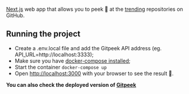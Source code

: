 [Next.js](https://nextjs.org/) web app that allows you to peek 👀 at the [trending](https://github.com/trending) repositories on GitHub.

## Running the project

- Create a .env.local file and add the Gitpeek API address (eg. API_URL=http://localhost:3333);
- Make sure you have [docker-compose installed](https://docs.docker.com/compose/install/);
- Start the container `docker-compose up`
- Open [http://localhost:3000](http://localhost:3000) with your browser to see the result 👀️.

**You can also check the deployed version of [Gitpeek](https://gitpeek.vercel.app/)**
